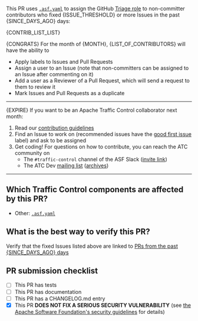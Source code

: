 This PR uses [`.asf.yaml`](https://s.apache.org/asfyamltriage) to assign the GitHub [Triage role](https://docs.github.com/en/organizations/managing-access-to-your-organizations-repositories/repository-roles-for-an-organization#permissions-for-each-role) to non-committer contributors who fixed {ISSUE_THRESHOLD} or more Issues in the past {SINCE_DAYS_AGO} days:

{CONTRIB_LIST_LIST}

{CONGRATS} For the month of {MONTH}, {LIST_OF_CONTRIBUTORS} will have the ability to
* Apply labels to Issues and Pull Requests
* Assign a user to an Issue (note that non-committers can be assigned to an Issue after commenting on it)
* Add a user as a Reviewer of a Pull Request, which will send a request to them to review it
* Mark Issues and Pull Requests as a duplicate
<hr/>
{EXPIRE} If you want to be an Apache Traffic Control collaborator next month:

1. Read our [contribution guidelines]({REPO_URL}/blob/master/CONTRIBUTING.md)
2. Find an Issue to work on (recommended issues have the [good first issue]({REPO_URL}/issues?q=is:issue+is:open+label:"good+first+issue"+no:assignee) label) and ask to be assigned
3. Get coding! For questions on how to contribute, you can reach the ATC community on
    - The `#traffic-control` channel of the ASF Slack ([invite link](https://s.apache.org/tc-slack-request))
    - The ATC Dev [mailing list](https://trafficcontrol.apache.org/mailing_lists) ([archives](https://lists.apache.org/list?dev@trafficcontrol.apache.org:lte=5y:))
<hr/>

## Which Traffic Control components are affected by this PR?
- Other: [`.asf.yaml`]({REPO_URL}/blob/master/.asf.yaml)

## What is the best way to verify this PR?
Verify that the fixed Issues listed above are linked to [PRs from the past {SINCE_DAYS_AGO} days]({REPO_URL}/pulls?q=is:pr+linked:issue+merged:{SINCE_DAY}..{TODAY})

## PR submission checklist
- [ ] This PR has tests
- [ ] This PR has documentation
- [ ] This PR has a CHANGELOG.md entry
- [x] This PR **DOES NOT FIX A SERIOUS SECURITY VULNERABILITY** (see [the Apache Software Foundation's security guidelines](https://apache.org/security) for details)

<!--
Licensed to the Apache Software Foundation (ASF) under one
or more contributor license agreements.  See the NOTICE file
distributed with this work for additional information
regarding copyright ownership.  The ASF licenses this file
to you under the Apache License, Version 2.0 (the
"License"); you may not use this file except in compliance
with the License.  You may obtain a copy of the License at

    http://www.apache.org/licenses/LICENSE-2.0

Unless required by applicable law or agreed to in writing,
software distributed under the License is distributed on an
"AS IS" BASIS, WITHOUT WARRANTIES OR CONDITIONS OF ANY
KIND, either express or implied.  See the License for the
specific language governing permissions and limitations
under the License.
-->
